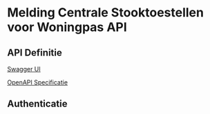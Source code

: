 # Melding Centrale Stooktoestellen voor Woningpas API


## API Definitie
[Swagger UI](https://ovo000090.github.io/VEKA_REST_API/?urls.primaryName=V1+-+Melding+Centrale+Stooktoestellen+voor+Woningpas+API) 

[OpenAPI Specificatie](../datadienstenv1.yaml)



## Authenticatie
